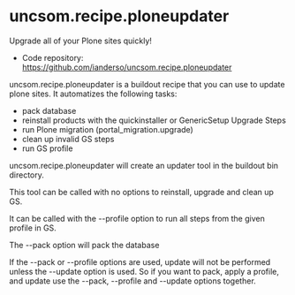 uncsom.recipe.ploneupdater
==========================

Upgrade all of your Plone sites quickly!

- Code repository: https://github.com/ianderso/uncsom.recipe.ploneupdater

uncsom.recipe.ploneupdater is a buildout recipe that you can use to update
plone sites. It automatizes the following tasks:

 * pack database
 * reinstall products with the quickinstaller or GenericSetup Upgrade Steps
 * run Plone migration (portal_migration.upgrade)
 * clean up invalid GS steps
 * run GS profile

uncsom.recipe.ploneupdater will create an updater tool in the buildout bin
directory.

This tool can be called with no options to reinstall, upgrade and clean up GS.

It can be called with the --profile option to run all steps from the given
profile in GS.

The --pack option will pack the database

If the --pack or --profile options are used, update will not be performed
unless the --update option is used. So if you want to pack, apply a profile,
and update use the --pack, --profile and --update options together.
